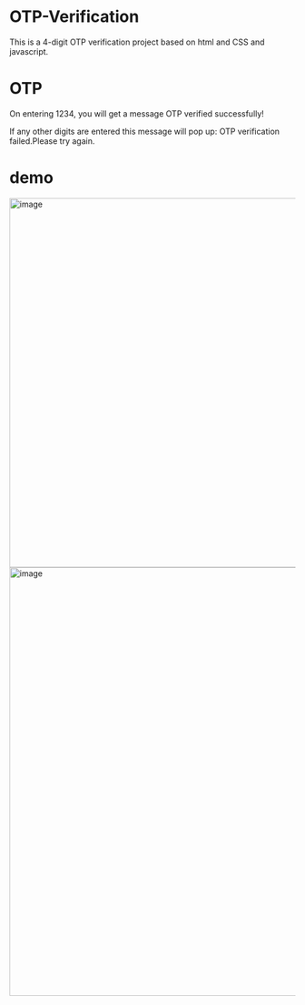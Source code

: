 # OTP-Verification
This is a 4-digit OTP verification project based on html and CSS and javascript.

# OTP 
On entering 1234, you will get a message OTP verified successfully!

If any other digits are entered this message will pop up: OTP verification failed.Please try again. 

# demo
<img width="649" alt="image" src="https://github.com/TanushreeBorase/OTP-Verification/assets/130696335/a09a7ee9-f2c4-4d2f-a7c7-6f427b6fd2e1">

<img width="753" alt="image" src="https://github.com/TanushreeBorase/OTP-Verification/assets/130696335/eb2b625d-54a7-4b70-abba-4f86ff8f46ba">




